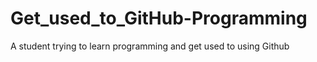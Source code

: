 # Get_used_to_GitHub-Programming
A student trying to learn programming and get used to using Github
